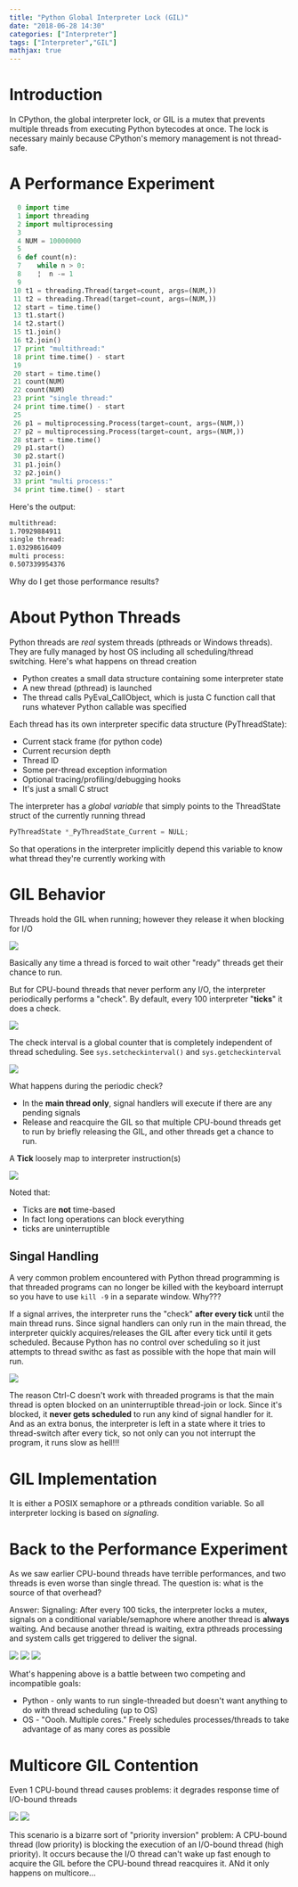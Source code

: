```yaml
---
title: "Python Global Interpreter Lock (GIL)"
date: "2018-06-28 14:30"
categories: ["Interpreter"]
tags: ["Interpreter","GIL"]
mathjax: true
---
```




# Introduction

In CPython, the global interpreter lock, or GIL is a mutex that prevents multiple threads from executing Python bytecodes at once. The lock is necessary mainly because CPython's memory management is not thread-safe.

# A Performance Experiment

```python
  0 import time
  1 import threading
  2 import multiprocessing
  3
  4 NUM = 10000000
  5
  6 def count(n):
  7    while n > 0:
  8    ¦  n -= 1
  9
 10 t1 = threading.Thread(target=count, args=(NUM,))
 11 t2 = threading.Thread(target=count, args=(NUM,))
 12 start = time.time()
 13 t1.start()
 14 t2.start()
 15 t1.join()
 16 t2.join()
 17 print "multithread:"
 18 print time.time() - start
 19
 20 start = time.time()
 21 count(NUM)
 22 count(NUM)
 23 print "single thread:"
 24 print time.time() - start
 25
 26 p1 = multiprocessing.Process(target=count, args=(NUM,))
 27 p2 = multiprocessing.Process(target=count, args=(NUM,))
 28 start = time.time()
 29 p1.start()
 30 p2.start()
 31 p1.join()
 32 p2.join()
 33 print "multi process:"
 34 print time.time() - start

```

Here's the output:

```bash
multithread:
1.70929884911
single thread:
1.03298616409
multi process:
0.507339954376
```

Why do I get those performance results?

<!--more-->

# About Python Threads

Python threads are _real_ system threads (pthreads or Windows threads). They are fully managed by host OS including all scheduling/thread switching. Here's what happens on thread creation
   - Python creates a small data structure containing some interpreter state
   - A new thread (pthread) is launched
   - The thread calls PyEval_CallObject, which is justa C function call that runs whatever Python callable was specified

Each thread has its own interpreter specific data structure (PyThreadState):
- Current stack frame (for python code)
- Current recursion depth
- Thread ID
- Some per-thread exception information
- Optional tracing/profiling/debugging hooks
- It's just a small C struct

The interpreter has a _global variable_ that simply points to the ThreadState struct of the currently running thread

```c
PyThreadState *_PyThreadState_Current = NULL;
```

So that operations in the interpreter implicitly depend this variable to know what thread they're currently working with

# GIL Behavior

Threads hold the GIL when running; however they release it when blocking for I/O

![](/assets/GIL-IO.png)

Basically any time a thread is forced to wait other "ready" threads get their chance to run.

But for CPU-bound threads that never perform any I/O, the interpreter periodically performs a "check". By default, every 100 interpreter "__ticks__" it does a check.

![](/assets/GIL-CPU.png)

The check interval is a global counter that is completely independent of thread scheduling. See `sys.setcheckinterval()` and `sys.getcheckinterval`

![](/assets/GIL-Check.png)

What happens during the periodic check?
- In the __main thread only__, signal handlers will execute if there are any pending signals
- Release and reacquire the GIL so that multiple CPU-bound threads get to run by briefly releasing the GIL, and other threads get a chance to run.

A __Tick__ loosely map to interpreter instruction(s)

![](/assets/GIL-Tick.png)

Noted that:
- Ticks are __not__ time-based
- In fact long operations can block everything
- ticks are uninterruptible

## Singal Handling

A very common problem encountered with Python thread programming is that threaded programs can no longer be killed with the keyboard interrupt so you have to use `kill -9` in a separate window. Why???

If a signal arrives, the interpreter runs the "check" __after every tick__ until the main thread runs. Since signal handlers can only run in the main thread, the interpreter quickly acquires/releases the GIL after every tick until it gets scheduled. Because Python has no control over scheduling so it just attempts to thread swithc as fast as possible with the hope that main will run.

![](/assets/GIL-Signal.png)

The reason Ctrl-C doesn't work with threaded programs is that the main thread is opten blocked on an uninterruptible thread-join or lock. Since it's blocked, it __never gets scheduled__ to run any kind of signal handler for it. And as an extra bonus, the interpreter is left in a state where it tries to thread-switch after every tick, so not only can you not interrupt the program, it runs slow as hell!!!

# GIL Implementation

It is either a POSIX semaphore or a pthreads condition variable. So all interpreter locking is based on _signaling_.

# Back to the Performance Experiment

As we saw earlier CPU-bound threads have terrible performances, and two threads is even worse than single thread. The question is: what is the source of that overhead?

Answer: Signaling: After every 100 ticks, the interpreter locks a mutex, signals on a conditional variable/semaphore where another thread is __always__ waiting. And because another thread is waiting, extra pthreads processing and system calls get triggered to deliver the signal.

![](/assets/GIL-Measure-1.png)
![](/assets/GIL-Measure-2.png)
![](/assets/GIL-Battle.png)

What's happening above is a battle between two competing and incompatible goals:
- Python - only wants to run single-threaded but doesn't want anything to do with thread scheduling (up to OS)
- OS - "Oooh. Multiple cores." Freely schedules processes/threads to take advantage of as many cores as possible

# Multicore GIL Contention

Even 1 CPU-bound thread causes problems: it degrades response time of I/O-bound threads

![](/assets/Multicore-GIL-1.png)
![](/assets/Multicore-GIL-2.png)

This scenario is a bizarre sort of "priority inversion" problem: A CPU-bound thread (low priority) is blocking the execution of an I/O-bound thread (high priority). It occurs because the I/O thread can't wake up fast enough to acquire the GIL before the CPU-bound thread reacquires it. ANd it only happens on multicore...
